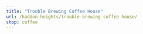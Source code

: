 ```yaml
---
title: "Trouble Brewing Coffee House"
url: /haddon-heights/trouble-brewing-coffee-house/
shop: coffee
---
```

